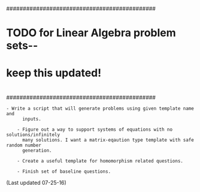 #############################################
#
# TODO for Linear Algebra problem sets--
# keep this updated!
#
#############################################

	- Write a script that will generate problems using given template name and 
          inputs.

        - Figure out a way to support systems of equations with no solutions/infinitely
          many solutions. I want a matrix-eqaution type template with safe random number
          generation.

        - Create a useful template for homomorphism related questions.

        - Finish set of baseline questions.

(Last updated 07-25-16)
